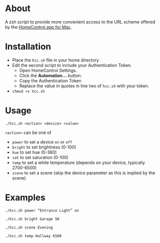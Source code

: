 # About
A zsh script to provide more convenient access to the URL scheme offered by the [HomeControl app for Mac](https://apps.apple.com/nz/app/homecontrol-menu-for-homekit/id1547121417?mt=12).

# Installation
- Place the `hcc.sh` file in your home directory
- Edit the second script to include your Authentication Token.
  - Open HomeControl Settings.
  - Click the **Automation...** button.
  - Copy the Authentication Token
  - Replace the value in quotes in line two of `hcc.sh` with your token.
- `chmod +x hcc.sh`
  
# Usage
`./hcc.sh <action> <device> <value>`

`<action>` can be one of
- `power` to set a device `on` or `off`
- `bright` to set brightness (0-100)
- `hue` to set hue (0-360)
- `sat` to set saturation (0-100)
- `temp` to set a white temperature (depends on your device, typically 2700-6500)
- `scene` to set a scene (skip the device parameter as this is implied by the scene)

# Examples
`./hcc.sh power “Entrance Light” on`

`./hcc.sh bright Garage 50`

`./hcc.sh scene Evening`

`./hcc.sh temp Hallway 6500`
